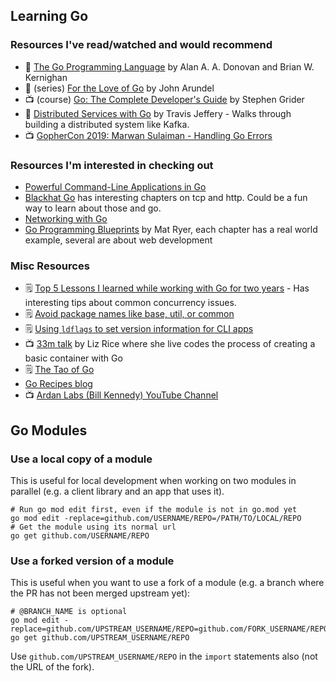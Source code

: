 ## Learning Go

### Resources I've read/watched and would recommend

* :book: [The Go Programming Language](https://www.gopl.io) by Alan A. A. Donovan and Brian W. Kernighan
* :book: (series) [For the Love of Go](https://bitfieldconsulting.com/books) by John Arundel
* 📺 (course) [Go: The Complete Developer's Guide](https://www.udemy.com/course/go-the-complete-developers-guide/) by Stephen Grider
* 📖 [Distributed Services with Go](https://pragprog.com/titles/tjgo/distributed-services-with-go/) by Travis Jeffery - Walks through building a distributed system like Kafka.
* 📺 [GopherCon 2019: Marwan Sulaiman - Handling Go Errors](https://www.youtube.com/watch?app=desktop&v=4WIhhzTTd0Y)

### Resources I'm interested in checking out

* [Powerful Command-Line Applications in Go](https://pragprog.com/titles/rggo/powerful-command-line-applications-in-go/)
* [Blackhat Go](https://nostarch.com/blackhatgo) has interesting chapters on tcp and http. Could be a fun way to learn about those and go. 
* [Networking with Go](https://nostarch.com/networkprogrammingwithgo)
* [Go Programming Blueprints](https://www.amazon.com/Programming-Blueprints-real-world-production-ready-cutting-edge-ebook/dp/B01GQCQ8OW) by Mat Ryer, each chapter has a real world example, several are about web development 


### Misc Resources

* 🗒️ [Top 5 Lessons I learned while working with Go for two years](https://sayedalesawy.hashnode.dev/top-5-lessons-i-learned-while-working-with-go-for-two-years) -  Has interesting tips about common concurrency issues.
* 🗒️ [Avoid package names like base, util, or common](https://dave.cheney.net/2019/01/08/avoid-package-names-like-base-util-or-common)
* 🗒️ [Using `ldflags` to set version information for CLI apps](https://www.digitalocean.com/community/tutorials/using-ldflags-to-set-version-information-for-go-applications)
* 📺 [33m talk](https://www.youtube.com/watch?v=MHv6cWjvQjM) by Liz Rice where she live codes the process of creating a basic container with Go
* 🗒️ [The Tao of Go](https://bitfieldconsulting.com/golang/tao-of-go)
* [Go Recipes blog](https://go-recipes.dev/)
* 📺 [Ardan Labs (Bill Kennedy) YouTube Channel](https://youtube.com/channel/UCCgGRKeRM1b0LTDqqb4NqjA)

## Go Modules

### Use a local copy of a module

This is useful for local development when working on two modules in parallel (e.g. a client library and an app that uses it).

```
# Run go mod edit first, even if the module is not in go.mod yet
go mod edit -replace=github.com/USERNAME/REPO=/PATH/TO/LOCAL/REPO
# Get the module using its normal url
go get github.com/USERNAME/REPO
```

### Use a forked version of a module

This is useful when you want to use a fork of a module (e.g. a branch where the PR has not been merged upstream yet):

```
# @BRANCH_NAME is optional
go mod edit -replace=github.com/UPSTREAM_USERNAME/REPO=github.com/FORK_USERNAME/REPO@BRANCH_NAME
go get github.com/UPSTREAM_USERNAME/REPO
```

Use `github.com/UPSTREAM_USERNAME/REPO` in the `import` statements also (not the URL of the fork).
